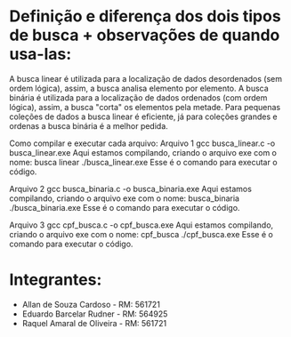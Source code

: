 # Definição e diferença dos dois tipos de busca + observações de quando usa-las:
A busca linear é utilizada para a localização de dados desordenados (sem ordem lógica), assim, a busca analisa elemento por elemento.
A busca binária é utilizada para a localização de dados ordenados (com ordem lógica), assim, a busca "corta" os elementos pela metade.
Para pequenas coleções de dados a busca linear é eficiente, já para coleções grandes e ordenas a busca binária é a melhor pedida.
 
Como compilar e executar cada arquivo:
Arquivo 1
gcc busca_linear.c -o busca_linear.exe
Aqui estamos compilando, criando o arquivo exe com o nome: busca linear
./busca_linear.exe
Esse é o comando para executar o código.
 
Arquivo 2
gcc busca_binaria.c -o busca_binaria.exe
Aqui estamos compilando, criando o arquivo exe com o nome: busca_binaria
./busca_binaria.exe
Esse é o comando para executar o código.
 
Arquivo 3
gcc cpf_busca.c -o cpf_busca.exe
Aqui estamos compilando, criando o arquivo exe com o nome: cpf_busca
./cpf_busca.exe
Esse é o comando para executar o código.

# Integrantes:
- Allan de Souza Cardoso - RM: 561721
- Eduardo Barcelar Rudner - RM: 564925
- Raquel Amaral de Oliveira - RM: 561721

